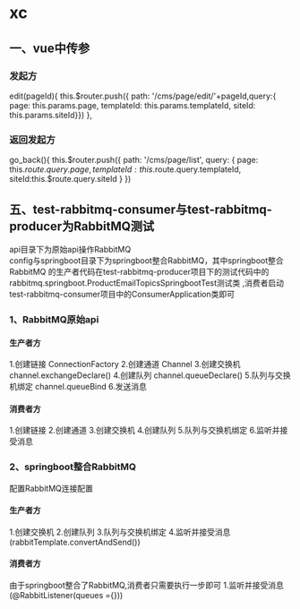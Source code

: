 # xc
## 一、vue中传参
### 发起方
edit(pageId){
        this.$router.push({ path: '/cms/page/edit/'+pageId,query:{
            page: this.params.page,
            templateId: this.params.templateId,
            siteId: this.params.siteId}})
      },
### 返回发起方
go_back(){
        this.$router.push({
          path: '/cms/page/list', query: {
            page: this.$route.query.page,
            templateId: this.$route.query.templateId,
            siteId:this.$route.query.siteId
          }
        })
## 五、test-rabbitmq-consumer与test-rabbitmq-producer为RabbitMQ测试
api目录下为原始api操作RabbitMQ</br>
config与springboot目录下为springboot整合RabbitMQ，其中springboot整合RabbitMQ
的生产者代码在test-rabbitmq-producer项目下的测试代码中的rabbitmq.springboot.ProductEmailTopicsSpringbootTest测试类
,消费者启动test-rabbitmq-consumer项目中的ConsumerApplication类即可
### 1、RabbitMQ原始api
#### 生产者方
1.创建链接 ConnectionFactory
2.创建通道 Channel
3.创建交换机 channel.exchangeDeclare()
4.创建队列  channel.queueDeclare()
5.队列与交换机绑定 channel.queueBind
6.发送消息
#### 消费者方
1.创建链接
2.创建通道
3.创建交换机
4.创建队列
5.队列与交换机绑定
6.监听并接受消息
### 2、springboot整合RabbitMQ
配置RabbitMQ连接配置
#### 生产者方
1.创建交换机
2.创建队列
3.队列与交换机绑定
4.监听并接受消息(rabbitTemplate.convertAndSend())
#### 消费者方
由于springboot整合了RabbitMQ,消费者只需要执行一步即可
1.监听并接受消息(@RabbitListener(queues ={}))

